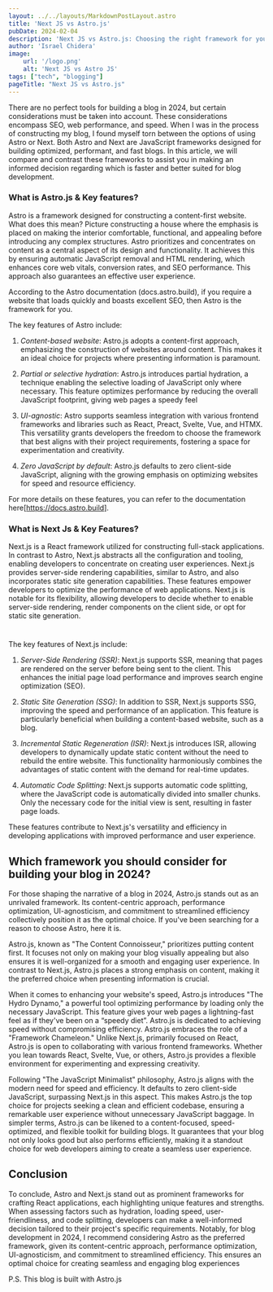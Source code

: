 ```yaml
---
layout: ../../layouts/MarkdownPostLayout.astro
title: 'Next JS vs Astro.js'
pubDate: 2024-02-04
description: 'Next JS vs Astro.js: Choosing the right framework for your blog in 2024'
author: 'Israel Chidera'
image:
    url: '/logo.png'
    alt: 'Next JS vs Astro JS'
tags: ["tech", "blogging"]
pageTitle: "Next JS vs Astro.js"
---
```


There are no perfect tools for building a blog in 2024, but certain considerations must be taken into account. These considerations encompass SEO, web performance, and speed. When I was in the process of constructing my blog, I found myself torn between the options of using Astro or Next. Both Astro and Next are JavaScript frameworks designed for building optimized, performant, and fast blogs. In this article, we will compare and contrast these frameworks to assist you in making an informed decision regarding which is faster and better suited for blog development.

### What is Astro.js & Key features?
Astro is a framework designed for constructing a content-first website. What does this mean? Picture constructing a house where the emphasis is placed on making the interior comfortable, functional, and appealing before introducing any complex structures. Astro prioritizes and concentrates on content as a central aspect of its design and functionality. It achieves this by ensuring automatic JavaScript removal and HTML rendering, which enhances core web vitals, conversion rates, and SEO performance. This approach also guarantees an effective user experience.

According to the Astro documentation (docs.astro.build), if you require a website that loads quickly and boasts excellent SEO, then Astro is the framework for you.

The key features of Astro include:
1. *Content-based website*: Astro.js adopts a content-first approach, emphasizing the construction of websites around content. This makes it an ideal choice for projects where presenting information is paramount.

2. *Partial or selective hydration*: Astro.js introduces partial hydration, a technique enabling the selective loading of JavaScript only where necessary. This feature optimizes performance by reducing the overall JavaScript footprint, giving web pages a speedy feel

3. *UI-agnostic*: Astro supports seamless integration with various frontend frameworks and libraries such as React, Preact, Svelte, Vue, and HTMX. This versatility grants developers the freedom to choose the framework that best aligns with their project requirements, fostering a space for experimentation and creativity.

4. *Zero JavaScript by default*: Astro.js defaults to zero client-side JavaScript, aligning with the growing emphasis on optimizing websites for speed and resource efficiency.

For more details on these features, you can refer to the documentation here[https://docs.astro.build].

### What is Next Js & Key Features?
Next.js is a React framework utilized for constructing full-stack applications. In contrast to Astro, Next.js abstracts all the configuration and tooling, enabling developers to concentrate on creating user experiences. Next.js provides server-side rendering capabilities, similar to Astro, and also incorporates static site generation capabilities. These features empower developers to optimize the performance of web applications. Next.js is notable for its flexibility, allowing developers to decide whether to enable server-side rendering, render components on the client side, or opt for static site generation.

#

The key features of Next.js include:
1. *Server-Side Rendering (SSR)*: Next.js supports SSR, meaning that pages are rendered on the server before being sent to the client. This enhances the initial page load performance and improves search engine optimization (SEO).

2. *Static Site Generation (SSG)*: In addition to SSR, Next.js supports SSG, improving the speed and performance of an application. This feature is particularly beneficial when building a content-based website, such as a blog.

3. *Incremental Static Regeneration (ISR)*: Next.js introduces ISR, allowing developers to dynamically update static content without the need to rebuild the entire website. This functionality harmoniously combines the advantages of static content with the demand for real-time updates.

4. *Automatic Code Splitting*: Next.js supports automatic code splitting, where the JavaScript code is automatically divided into smaller chunks. Only the necessary code for the initial view is sent, resulting in faster page loads.

These features contribute to Next.js's versatility and efficiency in developing applications with improved performance and user experience.

## Which framework you should consider for building your blog in 2024?
For those shaping the narrative of a blog in 2024, Astro.js stands out as an unrivaled framework. Its content-centric approach, performance optimization, UI-agnosticism, and commitment to streamlined efficiency collectively position it as the optimal choice. If you've been searching for a reason to choose Astro, here it is.

Astro.js, known as "The Content Connoisseur," prioritizes putting content first. It focuses not only on making your blog visually appealing but also ensures it is well-organized for a smooth and engaging user experience. In contrast to Next.js, Astro.js places a strong emphasis on content, making it the preferred choice when presenting information is crucial.

When it comes to enhancing your website's speed, Astro.js introduces "The Hydro Dynamo," a powerful tool optimizing performance by loading only the necessary JavaScript. This feature gives your web pages a lightning-fast feel as if they've been on a “speedy diet”. Astro.js is dedicated to achieving speed without compromising efficiency.
Astro.js embraces the role of a "Framework Chameleon." Unlike Next.js, primarily focused on React, Astro.js is open to collaborating with various frontend frameworks. Whether you lean towards React, Svelte, Vue, or others, Astro.js provides a flexible environment for experimenting and expressing creativity.

Following "The JavaScript Minimalist" philosophy, Astro.js aligns with the modern need for speed and efficiency. It defaults to zero client-side JavaScript, surpassing Next.js in this aspect. This makes Astro.js the top choice for projects seeking a clean and efficient codebase, ensuring a remarkable user experience without unnecessary JavaScript baggage.
In simpler terms, Astro.js can be likened to a content-focused, speed-optimized, and flexible toolkit for building blogs. It guarantees that your blog not only looks good but also performs efficiently, making it a standout choice for web developers aiming to create a seamless user experience.


## Conclusion
To conclude, Astro and Next.js stand out as prominent frameworks for crafting React applications, each highlighting unique features and strengths. When assessing factors such as hydration, loading speed, user-friendliness, and code splitting, developers can make a well-informed decision tailored to their project's specific requirements. Notably, for blog development in 2024, I recommend considering Astro as the preferred framework, given its content-centric approach, performance optimization, UI-agnosticism, and commitment to streamlined efficiency. This ensures an optimal choice for creating seamless and engaging blog experiences

P.S. This blog is built with Astro.js